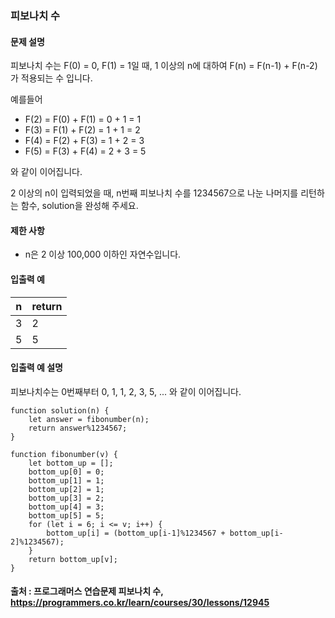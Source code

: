 ### 피보나치 수

#### 문제 설명
피보나치 수는 F(0) = 0, F(1) = 1일 때, 1 이상의 n에 대하여 F(n) = F(n-1) + F(n-2) 가 적용되는 수 입니다.

예를들어
- F(2) = F(0) + F(1) = 0 + 1 = 1
- F(3) = F(1) + F(2) = 1 + 1 = 2
- F(4) = F(2) + F(3) = 1 + 2 = 3
- F(5) = F(3) + F(4) = 2 + 3 = 5

와 같이 이어집니다.

2 이상의 n이 입력되었을 때, n번째 피보나치 수를 1234567으로 나눈 나머지를 리턴하는 함수, solution을 완성해 주세요.

#### 제한 사항
- n은 2 이상 100,000 이하인 자연수입니다.

#### 입출력 예
|n|return|
|-|---|
|3|2|
|5|5|

#### 입출력 예 설명
피보나치수는 0번째부터 0, 1, 1, 2, 3, 5, ... 와 같이 이어집니다.

```
function solution(n) {
    let answer = fibonumber(n);
    return answer%1234567;
}

function fibonumber(v) {
    let bottom_up = [];
    bottom_up[0] = 0;
    bottom_up[1] = 1;
    bottom_up[2] = 1;
    bottom_up[3] = 2;
    bottom_up[4] = 3;
    bottom_up[5] = 5;
    for (let i = 6; i <= v; i++) {
        bottom_up[i] = (bottom_up[i-1]%1234567 + bottom_up[i-2]%1234567);
    }
    return bottom_up[v];
}
```
#### 출처 : 프로그래머스 연습문제 피보나치 수, https://programmers.co.kr/learn/courses/30/lessons/12945
